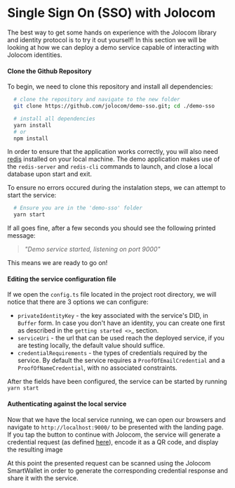 Single Sign On (SSO) with Jolocom
==================================

The best way to get some hands on experience with the Jolocom library and identity protocol is to try it out yourself!
In this section we will be looking at how we can deploy a demo service capable of interacting with Jolocom identities.

#### Clone the Github Repository

To begin, we need to clone this repository and install all dependencies:

``` bash
  # clone the repository and navigate to the new folder
  git clone https://github.com/jolocom/demo-sso.git; cd ./demo-sso

  # install all dependencies
  yarn install
  # or
  npm install
```

In order to ensure that the application works correctly, you will also need [redis](https://redis.io/topics/quickstart>) installed on your local machine. The demo application makes use of the ``redis-server`` and ``redis-cli`` commands to launch, and close a local database upon start and exit.

To ensure no errors occured during the instalation steps, we can attempt to start the service:

```bash
  # Ensure you are in the 'demo-sso' folder
  yarn start
```

If all goes fine, after a few seconds you should see the following printed message: 

>*"Demo service started, listening on port 9000"*

This means we are ready to go on!

#### Editing the service configuration file

If we open the ``config.ts`` file located in the project root directory, we will notice that there are 3 options we can configure:

* ``privateIdentityKey`` - the key associated with the service's DID, in ``Buffer`` form. In case you don't have an identity, you can create one first as described in the `getting started <>`_ section.
* ``serviceUri`` - the url that can be used reach the deployed service, if you are testing locally, the default value should suffice.
* ``credentialRequirements`` - the types of credentials required by the service. By default the service requires a ``ProofOfEmailCredential`` and a ``ProofOfNameCredential``, with no associated constraints.

After the fields have been configured, the service can be started by running ``yarn start``

#### Authenticating against the local service


Now that we have the local service running, we can open our browsers and navigate to ``http://localhost:9000/`` to be presented with the landing page.
If you tap the button to continue with Jolocom, the service will generate a credential request (as defined [here](https://jolocom-lib.readthedocs.io/en/latest/interactionFlows.html)), encode it as a QR code, and display the resulting image

At this point the presented request can be scanned using the Jolocom SmartWallet in order to generate the corresponding credential response and share it with the service.
